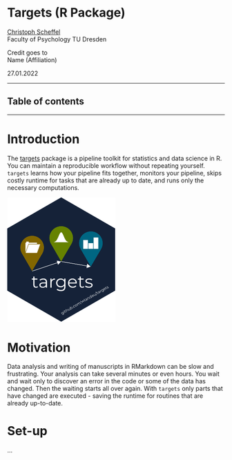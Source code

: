 # Targets (R Package)

[Christoph Scheffel](mailto:christoph_scheffel@tu-dresden.de)<br>
Faculty of Psychology
TU Dresden

Credit goes to<br> 
Name (Affiliation)

27.01.2022

---

## Table of contents

---
# Introduction

The [targets](https://docs.ropensci.org/targets/) package is a pipeline toolkit for statistics and data science in R. You can maintain a reproducible workflow without repeating yourself. `targets` learns how your pipeline fits together, monitors your pipeline, skips costly runtime for tasks that are already up to date, and runs only the necessary computations.

<img src="pics/targets_logo.png" width="250"/>

# Motivation

Data analysis and writing of manuscripts in RMarkdown can be slow and frustrating. Your analysis can take several minutes or even hours. You wait and wait only to discover an error in the code or some of the data has changed. Then the waiting starts all over again. With `targets` only parts that have changed are executed - saving the runtime for routines that are already up-to-date.

# Set-up

...

